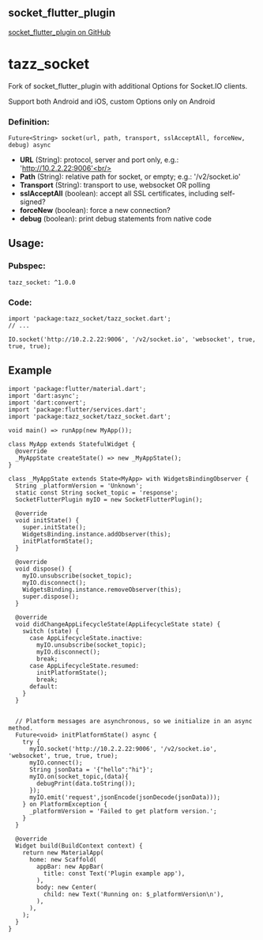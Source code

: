 
## socket_flutter_plugin

[socket_flutter_plugin on GitHub](https://github.com/toanphung/socket_flutter_plugin)


# tazz_socket
Fork of socket_flutter_plugin with additional Options for Socket.IO clients.


Support both Android and iOS, custom Options only on Android


### Definition:
```
Future<String> socket(url, path, transport, sslAcceptAll, forceNew, debug) async
```
* **URL** (String): protocol, server and port only, e.g.: 'http://10.2.2.22:9006'<br/>
* **Path** (String): relative path for socket, or empty; e.g.: '/v2/socket.io'<br/>
* **Transport** (String): transport to use, websocket OR polling<br/>
* **sslAcceptAll** (boolean): accept all SSL certificates, including self-signed?<br/>
* **forceNew** (boolean): force a new connection?<br/>
* **debug** (boolean): print debug statements from native code<br/>

## Usage:

### Pubspec:
```
tazz_socket: ^1.0.0
```

### Code:
```
import 'package:tazz_socket/tazz_socket.dart';
// ...

IO.socket('http://10.2.2.22:9006', '/v2/socket.io', 'websocket', true, true, true);
```


## Example
```
import 'package:flutter/material.dart';
import 'dart:async';
import 'dart:convert';
import 'package:flutter/services.dart';
import 'package:tazz_socket/tazz_socket.dart';

void main() => runApp(new MyApp());

class MyApp extends StatefulWidget {
  @override
  _MyAppState createState() => new _MyAppState();
}

class _MyAppState extends State<MyApp> with WidgetsBindingObserver {
  String _platformVersion = 'Unknown';
  static const String socket_topic = 'response';
  SocketFlutterPlugin myIO = new SocketFlutterPlugin();

  @override
  void initState() {
    super.initState();
    WidgetsBinding.instance.addObserver(this);
    initPlatformState();
  }

  @override
  void dispose() {
    myIO.unsubscribe(socket_topic);
    myIO.disconnect();
    WidgetsBinding.instance.removeObserver(this);
    super.dispose();
  }

  @override
  void didChangeAppLifecycleState(AppLifecycleState state) {
    switch (state) {
      case AppLifecycleState.inactive:
        myIO.unsubscribe(socket_topic);
        myIO.disconnect();
        break;
      case AppLifecycleState.resumed:
        initPlatformState();
        break;
      default:
    }
  }


  // Platform messages are asynchronous, so we initialize in an async method.
  Future<void> initPlatformState() async {
    try {
      myIO.socket('http://10.2.2.22:9006', '/v2/socket.io', 'websocket', true, true, true);
      myIO.connect();
      String jsonData = '{"hello":"hi"}';
      myIO.on(socket_topic,(data){
        debugPrint(data.toString());
      });
      myIO.emit('request',jsonEncode(jsonDecode(jsonData)));
    } on PlatformException {
      _platformVersion = 'Failed to get platform version.';
    }
  }

  @override
  Widget build(BuildContext context) {
    return new MaterialApp(
      home: new Scaffold(
        appBar: new AppBar(
          title: const Text('Plugin example app'),
        ),
        body: new Center(
          child: new Text('Running on: $_platformVersion\n'),
        ),
      ),
    );
  }
}

```
